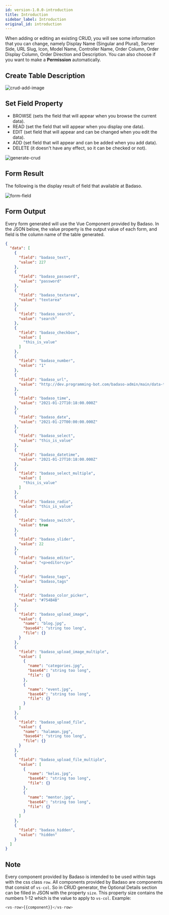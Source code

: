 ```yaml
---
id: version-1.0.0-introduction
title: Introduction
sidebar_label: Introduction
original_id: introduction
---
```


When adding or editing an existing CRUD, you will see some information that you can change, namely Display Name (Singular and Plural), Server Side, URL Slug, Icon, Model Name, Controller Name, Order Column, Order Display Column, Order Direction and Description. You can also choose if you want to make a **Permission** automatically.

## Create Table Description
![crud-add-image](assets/crud-add-part-1.png)

## Set Field Property
* BROWSE (sets the field that will appear when you browse the current data).
* READ (set the field that will appear when you display one data).
* EDIT (set field that will appear and can be changed when you edit the data).
* ADD (set field that will appear and can be added when you add data).
* DELETE (it doesn't have any effect, so it can be checked or not).

![generate-crud](assets/generate-crud.png)

## Form Result

The following is the display result of field that available at Badaso.

![form-field](assets/form-field.png)

## Form Output

Every form generated will use the Vue Component provided by Badaso. In the JSON below, the value property is the output value of each form, and field is the column name of the table generated.

```json
{
  "data": [
    {
      "field": "badaso_text",
      "value": 227
    },
    {
      "field": "badaso_password",
      "value": "password"
    },
    {
      "field": "badaso_textarea",
      "value": "textarea"
    },
    {
      "field": "badaso_search",
      "value": "search"
    },
    {
      "field": "badaso_checkbox",
      "value": [
        "this_is_value"
      ]
    },
    {
      "field": "badaso_number",
      "value": "1"
    },
    {
      "field": "badaso_url",
      "value": "http://dev.programming-bot.com/badaso-admin/main/data-test/add"
    },
    {
      "field": "badaso_time",
      "value": "2021-01-27T10:18:00.000Z"
    },
    {
      "field": "badaso_date",
      "value": "2021-01-27T00:00:00.000Z"
    },
    {
      "field": "badaso_select",
      "value": "this_is_value"
    },
    {
      "field": "badaso_datetime",
      "value": "2021-01-27T10:18:00.000Z"
    },
    {
      "field": "badaso_select_multiple",
      "value": [
        "this_is_value"
      ]
    },
    {
      "field": "badaso_radio",
      "value": "this_is_value"
    },
    {
      "field": "badaso_switch",
      "value": true
    },
    {
      "field": "badaso_slider",
      "value": 22
    },
    {
      "field": "badaso_editor",
      "value": "<p>editor</p>"
    },
    {
      "field": "badaso_tags",
      "value": "badaso,tags"
    },
    {
      "field": "badaso_color_picker",
      "value": "#754B4B"
    },
    {
      "field": "badaso_upload_image",
      "value": {
        "name": "blog.jpg",
        "base64": "string too long",
        "file": {}
      }
    },
    {
      "field": "badaso_upload_image_multiple",
      "value": [
        {
          "name": "categories.jpg",
          "base64": "string too long",
          "file": {}
        },
        {
          "name": "event.jpg",
          "base64": "string too long",
          "file": {}
        }
      ]
    },
    {
      "field": "badaso_upload_file",
      "value": {
        "name": "halaman.jpg",
        "base64": "string too long",
        "file": {}
      }
    },
    {
      "field": "badaso_upload_file_multiple",
      "value": [
        {
          "name": "kelas.jpg",
          "base64": "string too long",
          "file": {}
        },
        {
          "name": "mentor.jpg",
          "base64": "string too long",
          "file": {}
        }
      ]
    },
    {
      "field": "badaso_hidden",
      "value": "hidden"
    }
  ]
}
```
## Note

Every component provided by Badaso is intended to be used within tags with the css class ```row```. All components provided by Badaso are components that consist of ```vs-col```. So in CRUD generator, the Optional Details section can be filled in JSON with the property ```size```. This property size contains the numbers 1-12 which is the value to apply to ```vs-col```.
Example:
<!--DOCUSAURUS_CODE_TABS-->
<!--JavaScript-->
```js
<vs-row>{{component}}</vs-row>
```
<!--END_DOCUSAURUS_CODE_TABS-->